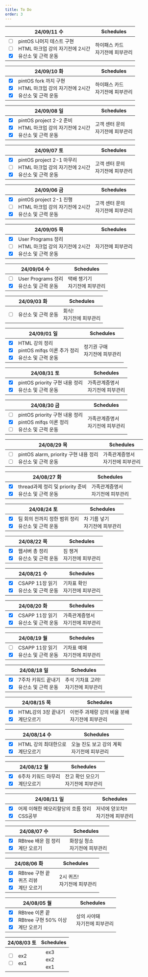 ```yaml
---
title: To Do
order: 3
---
```


<table style="width : 100%">
    <thead>
        <tr align=center>
            <th>24/09/11 수</th>
            <th>Schedules</th>
        </tr>
    </thead>
    <tbody>
        <tr>
            <td>
                <input type=checkbox >ㅤpintOS 나머지 테스트 구현<br>
                <input type=checkbox >ㅤHTML 마크업 강의 자기전에 2시간<br>
                <input type=checkbox checked>ㅤ유산소 및 근력 운동<br>
            </td>
            <td>
                <span style="color:rgb(218, 139, 139);"><i class="fa-solid fa-star fa-rotate-90"
            style="color: rgb(200, 162, 211);"></i></span>하이패스 카드<br>
                <span style="color:rgb(218, 139, 139);"><i class="fa-solid fa-star fa-rotate-90"
            style="color: rgb(200, 162, 211);"></i></span>자기전에 피부관리<br>
            </td>
        </tr>
    </tbody>
</table>
<table style="width : 100%">
    <thead>
        <tr align=center>
            <th>24/09/10 화</th>
            <th>Schedules</th>
        </tr>
    </thead>
    <tbody>
        <tr>
            <td>
                <input type=checkbox checked>ㅤpintOS fork 까지 구현<br>
                <input type=checkbox checked>ㅤHTML 마크업 강의 자기전에 2시간<br>
                <input type=checkbox checked>ㅤ유산소 및 근력 운동<br>
            </td>
            <td>
                <span style="color:rgb(218, 139, 139);"><i class="fa-solid fa-star fa-rotate-90"
            style="color: rgb(200, 162, 211);"></i></span>하이패스 카드<br>
                <span style="color:rgb(218, 139, 139);"><i class="fa-solid fa-star fa-rotate-90"
            style="color: rgb(200, 162, 211);"></i></span>자기전에 피부관리<br>
            </td>
        </tr>
    </tbody>
</table>
<table style="width : 100%">
    <thead>
        <tr align=center>
            <th>24/09/08 일</th>
            <th>Schedules</th>
        </tr>
    </thead>
    <tbody>
        <tr>
            <td>
                <input type=checkbox checked>ㅤpintOS project 2-2 준비<br>
                <input type=checkbox checked>ㅤHTML 마크업 강의 자기전에 2시간<br>
                <input type=checkbox checked>ㅤ유산소 및 근력 운동<br>
            </td>
            <td>
                <span style="color:rgb(218, 139, 139);"><i class="fa-solid fa-star fa-rotate-90"
            style="color: rgb(200, 162, 211);"></i></span>고객 센터 문의<br>
                <span style="color:rgb(218, 139, 139);"><i class="fa-solid fa-star fa-rotate-90"
            style="color: rgb(200, 162, 211);"></i></span>자기전에 피부관리<br>
            </td>
        </tr>
    </tbody>
</table>
<table style="width : 100%">
    <thead>
        <tr align=center>
            <th>24/09/07 토</th>
            <th>Schedules</th>
        </tr>
    </thead>
    <tbody>
        <tr>
            <td>
                <input type=checkbox checked>ㅤpintOS project 2-1 마무리<br>
                <input type=checkbox >ㅤHTML 마크업 강의 자기전에 2시간<br>
                <input type=checkbox checked>ㅤ유산소 및 근력 운동<br>
            </td>
            <td>
                <span style="color:rgb(218, 139, 139);"><i class="fa-solid fa-star fa-rotate-90"
            style="color: rgb(200, 162, 211);"></i></span>고객 센터 문의<br>
                <span style="color:rgb(218, 139, 139);"><i class="fa-solid fa-star fa-rotate-90"
            style="color: rgb(200, 162, 211);"></i></span>자기전에 피부관리<br>
            </td>
        </tr>
    </tbody>
</table>
<table style="width : 100%">
    <thead>
        <tr align=center>
            <th>24/09/06 금</th>
            <th>Schedules</th>
        </tr>
    </thead>
    <tbody>
        <tr>
            <td>
                <input type=checkbox checked>ㅤpintOS project 2-1 진행<br>
                <input type=checkbox >ㅤHTML 마크업 강의 자기전에 2시간<br>
                <input type=checkbox checked>ㅤ유산소 및 근력 운동<br>
            </td>
            <td>
                <span style="color:rgb(218, 139, 139);"><i class="fa-solid fa-star fa-rotate-90"
            style="color: rgb(200, 162, 211);"></i></span>고객 센터 문의<br>
                <span style="color:rgb(218, 139, 139);"><i class="fa-solid fa-star fa-rotate-90"
            style="color: rgb(200, 162, 211);"></i></span>자기전에 피부관리<br>
            </td>
        </tr>
    </tbody>
</table>
<table style="width : 100%">
    <thead>
        <tr align=center>
            <th>24/09/05 목</th>
            <th>Schedules</th>
        </tr>
    </thead>
    <tbody>
        <tr>
            <td>
                <input type=checkbox checked>ㅤUser Programs 정리<br>
                <input type=checkbox >ㅤHTML 마크업 강의 자기전에 2시간<br>
                <input type=checkbox checked>ㅤ유산소 및 근력 운동<br>
            </td>
            <td>
                <span style="color:rgb(218, 139, 139);"><i class="fa-solid fa-star fa-rotate-90"
            style="color: rgb(200, 162, 211);"></i></span>자기전에 피부관리<br>
            </td>
        </tr>
    </tbody>
</table>
<table style="width : 100%">
    <thead>
        <tr align=center>
            <th>24/09/04 수</th>
            <th>Schedules</th>
        </tr>
    </thead>
    <tbody>
        <tr>
            <td>
                <input type=checkbox >ㅤUser Programs 정리<br>
                <input type=checkbox checked>ㅤ유산소 및 근력 운동<br>
            </td>
            <td>
                <span style="color:rgb(218, 139, 139);"><i class="fa-solid fa-star fa-rotate-90"
            style="color: rgb(200, 162, 211);"></i></span> 택배 챙기기<br>
                <span style="color:rgb(218, 139, 139);"><i class="fa-solid fa-star fa-rotate-90"
            style="color: rgb(200, 162, 211);"></i></span>자기전에 피부관리<br>
            </td>
        </tr>
    </tbody>
</table>
<table style="width : 100%">
    <thead>
        <tr align=center>
            <th>24/09/03 화</th>
            <th>Schedules</th>
        </tr>
    </thead>
    <tbody>
        <tr>
            <td>
                <input type=checkbox >ㅤ유산소 및 근력 운동<br>
            </td>
            <td>
                <span style="color:rgb(218, 139, 139);"><i class="fa-solid fa-star fa-rotate-90"
            style="color: rgb(200, 162, 211);"></i></span> 회식!<br>
                <span style="color:rgb(218, 139, 139);"><i class="fa-solid fa-star fa-rotate-90"
            style="color: rgb(200, 162, 211);"></i></span>자기전에 피부관리<br>
            </td>
        </tr>
    </tbody>
</table>
<table style="width : 100%">
    <thead>
        <tr align=center>
            <th>24/09/01 일</th>
            <th>Schedules</th>
        </tr>
    </thead>
    <tbody>
        <tr>
            <td>
                <input type=checkbox checked>ㅤHTML 강의 정리<br>
                <input type=checkbox checked>ㅤpintOS mlfqs 이론 추가 정리<br>
                <input type=checkbox checked>ㅤ유산소 및 근력 운동<br>
            </td>
            <td>
                <span style="color:rgb(218, 139, 139);"><i class="fa-solid fa-star fa-rotate-90"
            style="color: rgb(200, 162, 211);"></i></span> 정기권 구매<br>
                <span style="color:rgb(218, 139, 139);"><i class="fa-solid fa-star fa-rotate-90"
            style="color: rgb(200, 162, 211);"></i></span>자기전에 피부관리<br>
            </td>
        </tr>
    </tbody>
</table>
<table style="width : 100%">
    <thead>
        <tr align=center>
            <th>24/08/31 토</th>
            <th>Schedules</th>
        </tr>
    </thead>
    <tbody>
        <tr>
            <td>
                <input type=checkbox checked>ㅤpintOS priority 구현 내용 정리<br>
                <input type=checkbox checked>ㅤ유산소 및 근력 운동<br>
            </td>
            <td>
                <span style="color:rgb(218, 139, 139);"><i class="fa-solid fa-star fa-rotate-90"
            style="color: rgb(200, 162, 211);"></i></span> 가족관계증명서<br>
                <span style="color:rgb(218, 139, 139);"><i class="fa-solid fa-star fa-rotate-90"
            style="color: rgb(200, 162, 211);"></i></span>자기전에 피부관리<br>
            </td>
        </tr>
    </tbody>
</table>
<table style="width : 100%">
    <thead>
        <tr align=center>
            <th>24/08/30 금</th>
            <th>Schedules</th>
        </tr>
    </thead>
    <tbody>
        <tr>
            <td>
                <input type=checkbox >ㅤpintOS priority 구현 내용 정리<br>
                <input type=checkbox checked>ㅤpintOS mlfqs 이론 정리<br>
                <input type=checkbox >ㅤ유산소 및 근력 운동<br>
            </td>
            <td>
                <span style="color:rgb(218, 139, 139);"><i class="fa-solid fa-star fa-rotate-90"
            style="color: rgb(200, 162, 211);"></i></span> 가족관계증명서<br>
                <span style="color:rgb(218, 139, 139);"><i class="fa-solid fa-star fa-rotate-90"
            style="color: rgb(200, 162, 211);"></i></span>자기전에 피부관리<br>
            </td>
        </tr>
    </tbody>
</table>
<table style="width : 100%">
    <thead>
        <tr align=center>
            <th>24/08/29 목</th>
            <th>Schedules</th>
        </tr>
    </thead>
    <tbody>
        <tr>
            <td>
                <input type=checkbox >ㅤpintOS alarm, priority 구현 내용 정리<br>
                <input type=checkbox >ㅤ유산소 및 근력 운동<br>
            </td>
            <td>
                <span style="color:rgb(218, 139, 139);"><i class="fa-solid fa-star fa-rotate-90"
            style="color: rgb(200, 162, 211);"></i></span> 가족관계증명서<br>
                <span style="color:rgb(218, 139, 139);"><i class="fa-solid fa-star fa-rotate-90"
            style="color: rgb(200, 162, 211);"></i></span>자기전에 피부관리<br>
            </td>
        </tr>
    </tbody>
</table>
<table style="width : 100%">
    <thead>
        <tr align=center>
            <th>24/08/27 화</th>
            <th>Schedules</th>
        </tr>
    </thead>
    <tbody>
        <tr>
            <td>
                <input type=checkbox checked>ㅤthread과제 정리 및 priority 준비<br>
                <input type=checkbox checked>ㅤ유산소 및 근력 운동<br>
            </td>
            <td>
                <span style="color:rgb(218, 139, 139);"><i class="fa-solid fa-star fa-rotate-90"
            style="color: rgb(200, 162, 211);"></i></span> 가족관계증명서<br>
                <span style="color:rgb(218, 139, 139);"><i class="fa-solid fa-star fa-rotate-90"
            style="color: rgb(200, 162, 211);"></i></span>자기전에 피부관리<br>
            </td>
        </tr>
    </tbody>
</table>
<table style="width : 100%">
    <thead>
        <tr align=center>
            <th>24/08/24 토</th>
            <th>Schedules</th>
        </tr>
    </thead>
    <tbody>
        <tr>
            <td>
                <input type=checkbox checked>ㅤ팀 회의 전까지 정한 범위 정리<br>
                <input type=checkbox checked>ㅤ유산소 및 근력 운동<br>
            </td>
            <td>
                <span style="color:rgb(218, 139, 139);"><i class="fa-solid fa-star fa-rotate-90"
            style="color: rgb(200, 162, 211);"></i></span> 차 기름 넣기<br>
                <span style="color:rgb(218, 139, 139);"><i class="fa-solid fa-star fa-rotate-90"
            style="color: rgb(200, 162, 211);"></i></span>자기전에 피부관리<br>
            </td>
        </tr>
    </tbody>
</table>
<table style="width : 100%">
    <thead>
        <tr align=center>
            <th>24/08/22 목</th>
            <th>Schedules</th>
        </tr>
    </thead>
    <tbody>
        <tr>
            <td>
                <input type=checkbox checked>ㅤ웹서버 총 정리<br>
                <input type=checkbox checked>ㅤ유산소 및 근력 운동<br>
            </td>
            <td>
                <span style="color:rgb(218, 139, 139);"><i class="fa-solid fa-star fa-rotate-90"
            style="color: rgb(200, 162, 211);"></i></span> 짐 챙겨<br>
                <span style="color:rgb(218, 139, 139);"><i class="fa-solid fa-star fa-rotate-90"
            style="color: rgb(200, 162, 211);"></i></span>자기전에 피부관리<br>
            </td>
        </tr>
    </tbody>
</table>
<table style="width : 100%">
    <thead>
        <tr align=center>
            <th>24/08/21 수</th>
            <th>Schedules</th>
        </tr>
    </thead>
    <tbody>
        <tr>
            <td>
                <input type=checkbox checked>ㅤCSAPP 11장 읽기<br>
                <input type=checkbox checked>ㅤ유산소 및 근력 운동<br>
            </td>
            <td>
                <span style="color:rgb(218, 139, 139);"><i class="fa-solid fa-star fa-rotate-90"
            style="color: rgb(200, 162, 211);"></i></span> 기차표 확인<br>
                <span style="color:rgb(218, 139, 139);"><i class="fa-solid fa-star fa-rotate-90"
            style="color: rgb(200, 162, 211);"></i></span>자기전에 피부관리<br>
            </td>
        </tr>
    </tbody>
</table>
<table style="width : 100%">
    <thead>
        <tr align=center>
            <th>24/08/20 화</th>
            <th>Schedules</th>
        </tr>
    </thead>
    <tbody>
        <tr>
            <td>
                <input type=checkbox checked>ㅤCSAPP 11장 읽기<br>
                <input type=checkbox checked>ㅤ유산소 및 근력 운동<br>
            </td>
            <td>
                <span style="color:rgb(218, 139, 139);"><i class="fa-solid fa-star fa-rotate-90"
            style="color: rgb(200, 162, 211);"></i></span> 가족관계증명서<br>
                <span style="color:rgb(218, 139, 139);"><i class="fa-solid fa-star fa-rotate-90"
            style="color: rgb(200, 162, 211);"></i></span>자기전에 피부관리<br>
            </td>
        </tr>
    </tbody>
</table>
<table style="width : 100%">
    <thead>
        <tr align=center>
            <th>24/08/19 월</th>
            <th>Schedules</th>
        </tr>
    </thead>
    <tbody>
        <tr>
            <td>
                <input type=checkbox >ㅤCSAPP 11장 읽기<br>
                <input type=checkbox checked>ㅤ유산소 및 근력 운동<br>
            </td>
            <td>
                <span style="color:rgb(218, 139, 139);"><i class="fa-solid fa-star fa-rotate-90"
            style="color: rgb(200, 162, 211);"></i></span> 기차표 예매<br>
                <span style="color:rgb(218, 139, 139);"><i class="fa-solid fa-star fa-rotate-90"
            style="color: rgb(200, 162, 211);"></i></span>자기전에 피부관리<br>
            </td>
        </tr>
    </tbody>
</table>
<table style="width : 100%">
    <thead>
        <tr align=center>
            <th>24/08/18 일</th>
            <th>Schedules</th>
        </tr>
    </thead>
    <tbody>
        <tr>
            <td>
                <input type=checkbox checked>ㅤ7주차 키워드 끝내기<br>
                <input type=checkbox checked>ㅤ유산소 및 근력 운동<br>
            </td>
            <td>
                <span style="color:rgb(218, 139, 139);"><i class="fa-solid fa-star fa-rotate-90"
            style="color: rgb(200, 162, 211);"></i></span> 추석 기차표 고려!<br>
                <span style="color:rgb(218, 139, 139);"><i class="fa-solid fa-star fa-rotate-90"
            style="color: rgb(200, 162, 211);"></i></span>자기전에 피부관리<br>
            </td>
        </tr>
    </tbody>
</table>
<table style="width : 100%">
    <thead>
        <tr align=center>
            <th>24/08/15 목</th>
            <th>Schedules</th>
        </tr>
    </thead>
    <tbody>
        <tr>
            <td>
                <input type=checkbox checked>ㅤHTML강의 3장 끝내기<br>
                <input type=checkbox checked>ㅤ계단오르기<br>
            </td>
            <td>
                <span style="color:rgb(218, 139, 139);"><i class="fa-solid fa-star fa-rotate-90"
            style="color: rgb(200, 162, 211);"></i></span> 이번주 과제랑 강의 비율 분배<br>
                <span style="color:rgb(218, 139, 139);"><i class="fa-solid fa-star fa-rotate-90"
            style="color: rgb(200, 162, 211);"></i></span>자기전에 피부관리<br>
            </td>
        </tr>
    </tbody>
</table>
<table style="width : 100%">
    <thead>
        <tr align=center>
            <th>24/08/14 수</th>
            <th>Schedules</th>
        </tr>
    </thead>
    <tbody>
        <tr>
            <td>
                <input type=checkbox checked>ㅤHTML 강의 최대한으로<br>
                <input type=checkbox checked>ㅤ계단오르기<br>
            </td>
            <td>
                <span style="color:rgb(218, 139, 139);"><i class="fa-solid fa-star fa-rotate-90"
            style="color: rgb(200, 162, 211);"></i></span> 오늘 진도 보고 강의 계획<br>
                <span style="color:rgb(218, 139, 139);"><i class="fa-solid fa-star fa-rotate-90"
            style="color: rgb(200, 162, 211);"></i></span>자기전에 피부관리<br>
            </td>
        </tr>
    </tbody>
</table>
<table style="width : 100%">
    <thead>
        <tr align=center>
            <th>24/08/12 월</th>
            <th>Schedules</th>
        </tr>
    </thead>
    <tbody>
        <tr>
            <td>
                <input type=checkbox checked>ㅤ6주차 키워드 마무리<br>
                <input type=checkbox checked>ㅤ계단오르기<br>
            </td>
            <td>
                <span style="color:rgb(218, 139, 139);"><i class="fa-solid fa-star fa-rotate-90"
            style="color: rgb(200, 162, 211);"></i></span> 잔고 확인 모으기<br>
                <span style="color:rgb(218, 139, 139);"><i class="fa-solid fa-star fa-rotate-90"
            style="color: rgb(200, 162, 211);"></i></span>자기전에 피부관리<br>
            </td>
        </tr>
    </tbody>
</table>
<table style="width : 100%">
    <thead>
        <tr align=center>
            <th>24/08/11 일</th>
            <th>Schedules</th>
        </tr>
    </thead>
    <tbody>
        <tr>
            <td>
                <input type=checkbox checked>ㅤ어제 이해한 메모리할당의 흐름 정리<br>
                <input type=checkbox checked>ㅤCSS공부<br>
            </td>
            <td>
                <span style="color:rgb(218, 139, 139);"><i class="fa-solid fa-star fa-rotate-90"
            style="color: rgb(200, 162, 211);"></i></span> 저녁에 양꼬치!!<br>
                <span style="color:rgb(218, 139, 139);"><i class="fa-solid fa-star fa-rotate-90"
            style="color: rgb(200, 162, 211);"></i></span>자기전에 피부관리<br>
            </td>
        </tr>
    </tbody>
</table>
<table style="width : 100%">
    <thead>
        <tr align=center>
            <th>24/08/07 수</th>
            <th>Schedules</th>
        </tr>
    </thead>
    <tbody>
        <tr>
            <td>
                <input type=checkbox checked>ㅤRBtree 배운 점 정리<br>
                <input type=checkbox checked>ㅤ계단 오르기<br>
            </td>
            <td>
                <span style="color:rgb(218, 139, 139);"><i class="fa-solid fa-star fa-rotate-90"
            style="color: rgb(200, 162, 211);"></i></span>ㅤ화장실 청소<br>
                <span style="color:rgb(218, 139, 139);"><i class="fa-solid fa-star fa-rotate-90"
            style="color: rgb(200, 162, 211);"></i></span>ㅤ자기전에 피부관리<br>
            </td>
        </tr>
    </tbody>
</table>
<table style="width : 100%">
    <thead>
        <tr align=center>
            <th>24/08/06 화</th>
            <th>Schedules</th>
        </tr>
    </thead>
    <tbody>
        <tr>
            <td>
                <input type=checkbox checked>ㅤRBtree 구현 끝<br>
                <input type=checkbox checked>ㅤ퀴즈 리뷰<br>
                <input type=checkbox checked>ㅤ계단 오르기<br>
            </td>
            <td>
                <span style="color:rgb(218, 139, 139);"><i class="fa-solid fa-star fa-rotate-90"
            style="color: rgb(200, 162, 211);"></i></span>ㅤ2시 퀴즈!<br>
                <span style="color:rgb(218, 139, 139);"><i class="fa-solid fa-star fa-rotate-90"
            style="color: rgb(200, 162, 211);"></i></span>ㅤ자기전에 피부관리<br>
            </td>
        </tr>
    </tbody>
</table>
<table style="width : 100%">
    <thead>
        <tr align=center>
            <th>24/08/05 월</th>
            <th>Schedules</th>
        </tr>
    </thead>
    <tbody>
        <tr>
            <td>
                <input type=checkbox checked>ㅤRBtree 이론 끝<br>
                <input type=checkbox checked>ㅤRBtree 구현 50% 이상<br>
                <input type=checkbox checked>ㅤ계단 오르기<br>
            </td>
            <td>
                <span style="color:rgb(218, 139, 139);"><i class="fa-solid fa-star fa-rotate-90"
            style="color: rgb(200, 162, 211);"></i></span>ㅤ상의 사야돼<br>
                <span style="color:rgb(218, 139, 139);"><i class="fa-solid fa-star fa-rotate-90"
            style="color: rgb(200, 162, 211);"></i></span>ㅤ자기전에 피부관리<br>
            </td>
        </tr>
    </tbody>
</table>
<table style="width : 100%">
    <thead>
        <tr align=center>
            <th>24/08/03 토</th>
            <th>Schedules</th>
        </tr>
    </thead>
    <tbody>
        <tr>
            <td>
                <input type=checkbox >ㅤex2<br>
                <input type=checkbox >ㅤex1<br>
            </td>
            <td>
                <span style="color:rgb(218, 139, 139);"><i class="fa-solid fa-star fa-rotate-90"
            style="color: rgb(200, 162, 211);"></i></span>ㅤex3<br>
                <span style="color:rgb(218, 139, 139);"><i class="fa-solid fa-star fa-rotate-90"
            style="color: rgb(200, 162, 211);"></i></span>ㅤex2<br>
                <span style="color:rgb(218, 139, 139);"><i class="fa-solid fa-star fa-rotate-90"
            style="color: rgb(200, 162, 211);"></i></span>ㅤex1<br>
            </td>
        </tr>
    </tbody>
</table>
